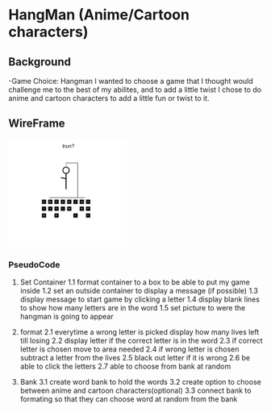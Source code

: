 # HangMan (Anime/Cartoon characters)

## Background

-Game Choice: Hangman
    I wanted to choose a game that I thought would challenge me to the best of my abilites, and to add a little twist I chose to do anime and cartoon characters to add a little fun or twist to it.

## WireFrame

![Hang man wireframe](img/hangmanimg.png)

### PseudoCode
1. Set Container
    1.1 format container to a box to be able to put my game inside
    1.2 set an outside container to display a message (if possible)
    1.3 display message to start game by clicking a letter
    1.4 display blank lines to show how many letters are in the word
    1.5 set picture to were the hangman is going to appear

2. format
    2.1 everytime a wrong letter is picked display how many lives left till losing
    2.2 display letter if the correct letter is in the word
    2.3 if correct letter is chosen move to area needed
    2.4 if wrong letter is chosen subtract a letter from the lives
    2.5 black out letter if it is wrong
    2.6 be able to click the letters
    2.7 able to choose from bank at random

3. Bank
    3.1 create word bank to hold the words
    3.2 create option to choose between anime and cartoon characters(optional)
    3.3 connect bank to formating so that they can choose word at random from the bank
    